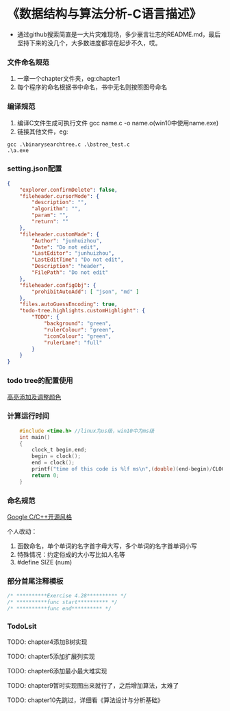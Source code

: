 # 《数据结构与算法分析-C语言描述》

* 通过github搜索简直是一大片灾难现场，多少豪言壮志的README.md，最后坚持下来的没几个，大多数进度都凉在起步不久，哎。

### 文件命名规范

1. 一章一个chapter文件夹，eg:chapter1
2. 每个程序的命名根据书中命名，书中无名则按照图号命名

### 编译规范

1. 编译C文件生成可执行文件 gcc name.c -o name.o(win10中使用name.exe)
2. 链接其他文件，eg:

```
gcc .\binarysearchtree.c .\bstree_test.c
.\a.exe
```

### setting.json配置

```json
{
    "explorer.confirmDelete": false,
	"fileheader.cursorMode": {
        "description": "",
        "algorithm": "",
        "param": "",
        "return": ""
    },
	"fileheader.customMade": {
        "Author": "junhuizhou",
        "Date": "Do not edit",
        "LastEditor": "junhuizhou",
        "LastEditTime": "Do not edit",
        "Description": "header",
        "FilePath": "Do not edit"
    },
    "fileheader.configObj": {
        "prohibitAutoAdd": [ "json", "md" ] 
    },
    "files.autoGuessEncoding": true,
    "todo-tree.highlights.customHighlight": {
        "TODO": {
            "background": "green",
            "rulerColour": "green",
            "iconColour": "green",
            "rulerLane": "full"
        }
    }
}
```

### todo tree的配置使用

[高亮添加及调整颜色](https://zhuanlan.zhihu.com/p/63303926)

### 计算运行时间

```C
    #include <time.h> //linux为us级，win10中为ms级
    int main()
    {
        clock_t begin,end;
        begin = clock();
        end = clock();
        printf("time of this code is %lf ms\n",(double)(end-begin)/CLOCKS_PER_SEC*1000);
        return 0;
    }    
```

### 命名规范

[Google C/C++开源风格](https://zh-google-styleguide.readthedocs.io/en/latest/google-cpp-styleguide/)

个人改动：
1. 函数命名，单个单词的名字首字母大写，多个单词的名字首单词小写
2. 特殊情况：约定俗成的大小写比如人名等
3. #define SIZE (num)

### 部分首尾注释模板

```C
/* **********Exercise 4.28********** */
/* **********func start********** */
/* **********func end********** */
```

### TodoLsit

TODO: chapter4添加B树实现

TODO: chapter5添加扩展列实现

TODO: chapter6添加最小最大堆实现

TODO: chapter9暂时实现图出来就行了，之后增加算法，太难了

TODO: chapter10先跳过，详细看《算法设计与分析基础》
